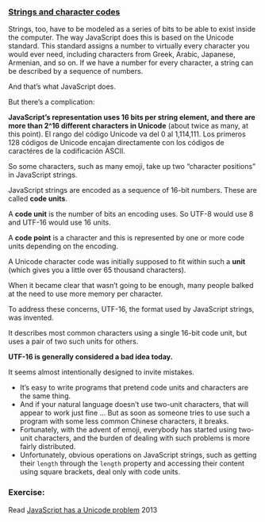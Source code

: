 ### [Strings and character codes](http://eloquentjavascript.net/05_higher_order.html#code_units)

Strings, too, have to be modeled as a series of bits to be able to
exist inside the computer. The way JavaScript does this is based
on the Unicode standard. This standard assigns a number to virtually
every character you would ever need, including characters from
Greek, Arabic, Japanese, Armenian, and so on. If we have a number
for every character, a string can be described by a sequence of
numbers.

And that’s what JavaScript does. 

But there’s a complication: 

**JavaScript’s representation uses 16 bits per string element, and there are more than 2^16 different characters in Unicode** (about twice as many, at this point). 
El rango del código Unicode va del 0 al 1,114,111. Los primeros 128 códigos de Unicode encajan directamente con los códigos de caractéres de la codificación ASCII. 

So some characters, such as many emoji, take up two “character positions” in JavaScript strings.

JavaScript strings are encoded as a sequence of 16-bit numbers.
These are called **code units**. 

A **code unit** is the number of bits an encoding uses. So UTF-8 would
use 8 and UTF-16 would use 16 units. 

A **code point** is a character and this is represented by one or more code units depending on the
encoding.

A Unicode character code was initially supposed to fit within such a **unit**
(which gives you a little over 65 thousand characters). 

When it became clear that wasn’t going to be enough, many people balked at
the need to use more memory per character. 

To address these concerns, UTF-16, the format used by JavaScript strings, was invented. 

It describes most common characters using a single 16-bit code unit,
but uses a pair of two such units for others.

**UTF-16 is generally considered a bad idea today.**

It seems almost intentionally designed to invite mistakes. 

* It’s easy to write programs that pretend code units and characters are the same thing.
* And if your natural language doesn’t use two-unit characters, that will
appear to work just fine ... But as soon as someone tries to use such
a program with some less common Chinese characters, it breaks.
* Fortunately, with the advent of emoji, everybody has started using
two-unit characters, and the burden of dealing with such problems
is more fairly distributed.
* Unfortunately, obvious operations on JavaScript strings, such as
getting their `length` through the `length` property and accessing their
content using square brackets, deal only with code units.


### Exercise:

Read [JavaScript has a Unicode problem](https://mathiasbynens.be/notes/javascript-unicode) 2013
